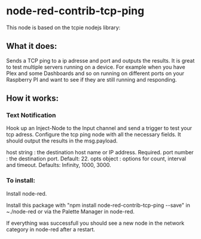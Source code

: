 # node-red-contrib-tcp-ping

This node is based on the tcpie nodejs library:
<a href="https://www.npmjs.com/package/tcpie"></a>

## What it does:

Sends a TCP ping to a ip adresse and port and outputs the results. It is great to test multiple servers running on a device.
For example when you have Plex and some Dashboards and so on running on different ports on your Raspberry PI and want to see if they are still running and responding.

## How it works:

### Text Notification

Hook up an Inject-Node to the Input channel and send a trigger to test your tcp adress. Configure the tcp ping node with all the necessary fields. It should output the results in the msg.payload.

host string : the destination host name or IP address. Required.
port number : the destination port. Default: 22.
opts object : options for count, interval and timeout. Defaults: Infinity, 1000, 3000.

### To install: 

Install node-red.

Install this package with "npm install node-red-contrib-tcp-ping --save" in ~./node-red or via the Palette Manager in node-red.

If everything was successfull you should see a new node in the network category in node-red after a restart.
